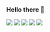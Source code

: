 ### Hello there 👋

<!--
**LucasMoretti8/lucasmoretti8** is a ✨ _special_ ✨ repository because its `README.md` (this file) appears on your GitHub profile.

Here are some ideas to get you started:

- 🔭 I’m currently working on ...
- 🌱 I’m currently learning ...
- 👯 I’m looking to collaborate on ...
- 🤔 I’m looking for help with ...
- 💬 Ask me about ...
- 📫 How to reach me: ...
- 😄 Pronouns: ...
- ⚡ Fun fact: ...
-->
<img src="https://img.icons8.com/color/96/000000/security-configuration.png"/> <img src="https://img.icons8.com/color/96/000000/python.png"/> <img src="https://img.icons8.com/officel/80/000000/console.png"/> <img src="https://img.icons8.com/external-kiranshastry-lineal-color-kiranshastry/100/000000/external-bug-cyber-security-kiranshastry-lineal-color-kiranshastry-2.png"/> <img src="https://img.icons8.com/color/96/000000/linux.png"/> 
